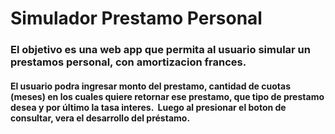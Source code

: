 # Simulador Prestamo Personal

### El objetivo es una web app que permita al usuario simular un prestamos personal, con amortizacion frances.

#### El usuario podra ingresar monto del prestamo, cantidad de cuotas (meses) en los cuales quiere retornar ese prestamo, que tipo de prestamo desea y por último la tasa interes.  Luego al presionar el boton de consultar, vera el desarrollo del préstamo.
